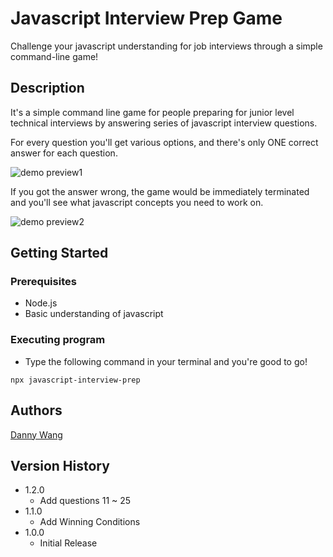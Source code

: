 # Javascript Interview Prep Game

Challenge your javascript understanding for job interviews through a simple command-line game!

## Description

It's a simple command line game for people preparing for junior level technical interviews by answering series of javascript interview questions.

For every question you'll get various options, and there's only ONE correct answer for each question.

![demo preview1](https://i.imgur.com/uLUbhAZ.png)

If you got the answer wrong, the game would be immediately terminated and you'll see what javascript concepts you need to work on.

![demo preview2](https://i.imgur.com/ldsA1OF.png)

## Getting Started

### Prerequisites

- Node.js
- Basic understanding of javascript

### Executing program

- Type the following command in your terminal and you're good to go!

```
npx javascript-interview-prep
```

## Authors

[Danny Wang](https://github.com/windate3411)

## Version History

- 1.2.0
  - Add questions 11 ~ 25
- 1.1.0
  - Add Winning Conditions
- 1.0.0
  - Initial Release
